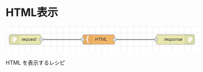 # HTML表示

![flow](https://github.com/Daiki-Kawanuma/nodered-recipes/blob/master/show-html/image.png)

HTML を表示するレシピ
